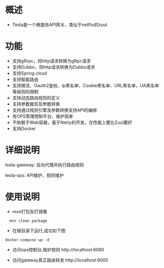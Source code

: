 # 概述

* Tesla是一个微服务API网关，类似于netflix的zuul

# 功能

* 支持gRrpc，将http请求转换为gRpc请求
* 支持Dubbo，将http请求转换为Dubbo请求
* 支持Spring cloud
* 支持智能路由
* 支持限流、Oauth2鉴权、Ip黑名单、Cookie黑名单、URL黑名单，UA黑名单等规则的限制
* 支持动态路由规则的定义
* 支持参数裁剪及参数转换
* 支持通过规则引擎及参数转换支持API的编排
* 有OPS管理控制平台，维护简单
* 不依赖于Web容器，基于Netty的开发，在性能上要比Zuul要好
* 支持Docker


# 详细说明
 
 tesla-gateway: 反向代理并执行路由规则
 
 tesla-ops: API维护、规则维护
 
# 使用说明

 * mvn打包及打镜像
 
 ```
   mvn clean package
 ```
 
 * 在根目录下运行,成功如下图
 
 ```
 docker-compose up -d
 ```
 
 * 访问ops控制台,维护规则
 http://localhost:8080
 
 * 访问gateway真正路由转发
  http://localhost:9000